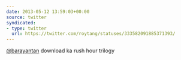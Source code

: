 ```yaml
---
date: 2013-05-12 13:59:03+00:00
source: twitter
syndicated:
- type: twitter
  url: https://twitter.com/roytang/statuses/333582091885371393/
---
```


[@barayantan](https://twitter.com/barayantan/) download ka rush hour trilogy